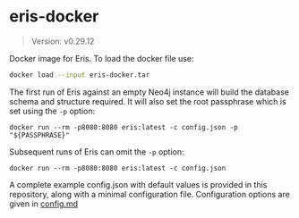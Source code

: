 # eris-docker

> Version: v0.29.12

Docker image for Eris. To load the docker file use:

```bash
docker load --input eris-docker.tar
```

The first run of Eris against an empty Neo4j instance will build the database
schema and structure required. It will also set the root passphrase which is 
set using the `-p` option:

```
docker run --rm -p8080:8080 eris:latest -c config.json -p "${PASSPHRASE}"
```

Subsequent runs of Eris can omit the `-p` option:

```
docker run --rm -p8080:8080 eris:latest -c config.json
```

A complete example config.json with default values is provided in this 
repository, along with a minimal configuration file. Configuration options are
given in [config.md](./config.md)
